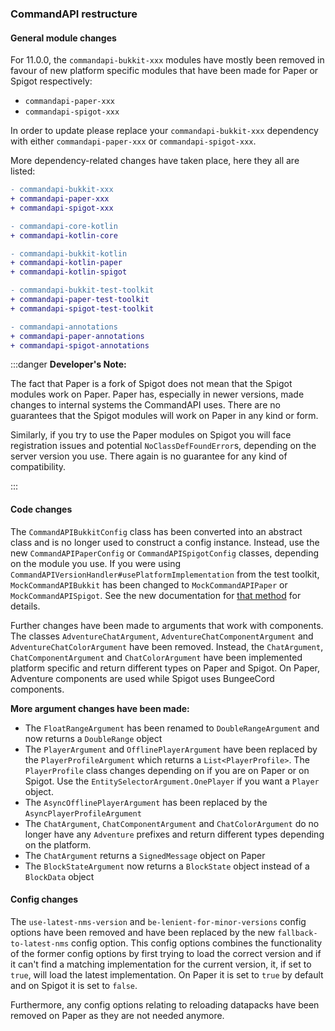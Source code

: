 ### CommandAPI restructure

#### General module changes

For 11.0.0, the `commandapi-bukkit-xxx` modules have mostly been removed in favour of new platform specific modules that have been made for Paper or Spigot respectively:

- `commandapi-paper-xxx`
- `commandapi-spigot-xxx`

In order to update please replace your `commandapi-bukkit-xxx` dependency with either `commandapi-paper-xxx` or `commandapi-spigot-xxx`.

More dependency-related changes have taken place, here they all are listed:

```diff
- commandapi-bukkit-xxx
+ commandapi-paper-xxx
+ commandapi-spigot-xxx

- commandapi-core-kotlin
+ commandapi-kotlin-core

- commandapi-bukkit-kotlin
+ commandapi-kotlin-paper
+ commandapi-kotlin-spigot

- commandapi-bukkit-test-toolkit
+ commandapi-paper-test-toolkit
+ commandapi-spigot-test-toolkit

- commandapi-annotations
+ commandapi-paper-annotations
+ commandapi-spigot-annotations
```

:::danger **Developer's Note:**

The fact that Paper is a fork of Spigot does not mean that the Spigot modules work on Paper. Paper has, especially in newer versions, made changes to internal systems the CommandAPI
uses. There are no guarantees that the Spigot modules will work on Paper in any kind or form.

Similarly, if you try to use the Paper modules on Spigot you will face registration issues and potential `NoClassDefFoundError`s, depending on the server version you use.
There again is no guarantee for any kind of compatibility.

:::

#### Code changes

The `CommandAPIBukkitConfig` class has been converted into an abstract class and is no longer used to construct a config instance. Instead, use the new `CommandAPIPaperConfig` or `CommandAPISpigotConfig` classes, depending on the module you use. If you were using `CommandAPIVersionHandler#usePlatformImplementation` from the test toolkit, `MockCommandAPIBukkit` has been changed to `MockCommandAPIPaper` or `MockCommandAPISpigot`. See the new documentation for [that method](/test/load-mock-commandapi#loading-a-custom-command-api-platform-implementation) for details.

Further changes have been made to arguments that work with components. The classes `AdventureChatArgument`, `AdventureChatComponentArgument` and `AdventureChatColorArgument` have been
removed. Instead, the `ChatArgument`, `ChatComponentArgument` and `ChatColorArgument` have been implemented platform specific and return different types on Paper and Spigot.
On Paper, Adventure components are used while Spigot uses BungeeCord components.

**More argument changes have been made:**

- The `FloatRangeArgument` has been renamed to `DoubleRangeArgument` and now returns a `DoubleRange` object
- The `PlayerArgument` and `OfflinePlayerArgument` have been replaced by the `PlayerProfileArgument` which returns a `List<PlayerProfile>`. The `PlayerProfile` class changes depending on if you are on Paper or on Spigot. Use the `EntitySelectorArgument.OnePlayer` if you want a `Player` object.
- The `AsyncOfflinePlayerArgument` has been replaced by the `AsyncPlayerProfileArgument`
- The `ChatArgument`, `ChatComponentArgument` and `ChatColorArgument` do no longer have any `Adventure` prefixes and return different types depending on the platform.
- The `ChatArgument` returns a `SignedMessage` object on Paper
- The `BlockStateArgument` now returns a `BlockState` object instead of a `BlockData` object

#### Config changes

The `use-latest-nms-version` and `be-lenient-for-minor-versions` config options have been removed and have been replaced by the new `fallback-to-latest-nms` config option.
This config options combines the functionality of the former config options by first trying to load the correct version and if it can't find a matching implementation for the current version,
it, if set to `true`, will load the latest implementation.
On Paper it is set to `true` by default and on Spigot it is set to `false`.

Furthermore, any config options relating to reloading datapacks have been removed on Paper as they are not needed anymore.
